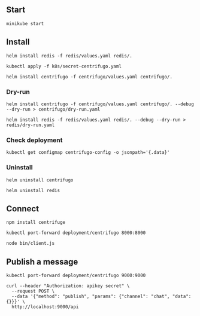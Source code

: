 ## Start
```
minikube start
```

## Install
```
helm install redis -f redis/values.yaml redis/.

kubectl apply -f k8s/secret-centrifugo.yaml

helm install centrifugo -f centrifugo/values.yaml centrifugo/.
```
### Dry-run
```
helm install centrifugo -f centrifugo/values.yaml centrifugo/. --debug --dry-run > centrifugo/dry-run.yaml

helm install redis -f redis/values.yaml redis/. --debug --dry-run > redis/dry-run.yaml

```

### Check deployment
```
kubectl get configmap centrifugo-config -o jsonpath='{.data}' 
```

### Uninstall
```
helm uninstall centrifugo

helm uninstall redis
```

## Connect
```
npm install centrifuge

kubectl port-forward deployment/centrifugo 8000:8000

node bin/client.js
```

## Publish a message
```
kubectl port-forward deployment/centrifugo 9000:9000

curl --header "Authorization: apikey secret" \
  --request POST \
  --data '{"method": "publish", "params": {"channel": "chat", "data": {}}}' \
  http://localhost:9000/api
```
